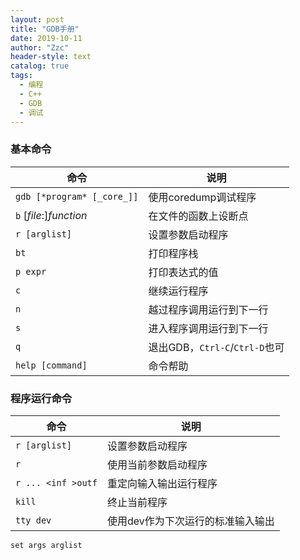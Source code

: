 ```yaml
---
layout: post
title: "GDB手册"
date: 2019-10-11
author: "Zzc"
header-style: text
catalog: true
tags:
  - 编程
  - C++
  - GDB
  - 调试
---
```


### 基本命令

命令 | 说明
-|-
 `gdb [*program* [_core_]]` | 使用coredump调试程序
 `b` [*file*:]*function* | 在文件的函数上设断点
 `r [arglist]` | 设置参数启动程序
 `bt` | 打印程序栈
 `p expr` | 打印表达式的值
 `c` | 继续运行程序
 `n` | 越过程序调用运行到下一行
 `s` | 进入程序调用运行到下一行
 `q` | 退出GDB，`Ctrl-C`/`Ctrl-D`也可
 `help [command]` | 命令帮助
 

 ### 程序运行命令
 
 命令 | 说明
 -|-
 `r [arglist]` | 设置参数启动程序
 `r` | 使用当前参数启动程序
 `r ... <inf >outf` | 重定向输入输出运行程序
 `kill` | 终止当前程序
 `tty dev` | 使用dev作为下次运行的标准输入输出
 `set args arglist`
